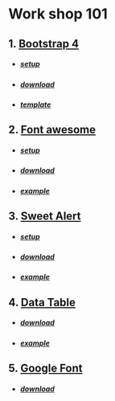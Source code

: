 <h1> Work shop 101 </h1>

## 1. [Bootstrap 4](https://getbootstrap.com/)

   * ##### [setup](https://getbootstrap.com/docs/4.5/getting-started/introduction/)     
   * ##### [download](https://getbootstrap.com/docs/4.5/getting-started/download/)
   * ##### [template](https://startbootstrap.com/templates/)

## 2. [Font awesome](https://fontawesome.com/)

   * ##### [setup](https://fontawesome.com/how-to-use/customizing-wordpress/snippets/setup-cdn-svg)
   * ##### [download](https://fontawesome.com/how-to-use/on-the-web/setup/hosting-font-awesome-yourself)
   * ##### [example](https://fontawesome.com/icons?d=gallery)
   
## 3. [Sweet Alert](https://sweetalert2.github.io/)

   * ##### [setup](https://sweetalert2.github.io/#download)
   * ##### [download](https://www.jsdelivr.com/package/npm/sweetalert2)
   * ##### [example](https://sweetalert2.github.io/#examples)
   
## 4. [Data Table](https://datatables.net/)

   * ##### [download](https://datatables.net/download/)
   * ##### [example](https://datatables.net/examples/styling/bootstrap4.html)
   
## 5. [Google Font](https://fonts.google.com/)
   * ##### [download](https://google-webfonts-helper.herokuapp.com/fonts)
